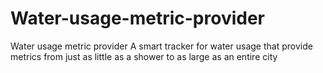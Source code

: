 # Water-usage-metric-provider
Water usage metric provider
A smart tracker for water usage that provide metrics from just as little as a shower to as large as an entire city
